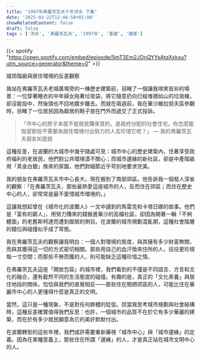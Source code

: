 ```yaml
---
title: "1997年弗羅茨瓦夫千年洪水 下集"
date: '2025-03-22T12:46:58+01:00'
showRelatedContent: false
draft: false
tags : ['洪水', '弗羅茨瓦夫', '1997年', '重建', '播客']
---
```

{{< spotify "https://open.spotify.com/embed/episode/5mT3Em2JOnQYYsAtqXxkxu?utm_source=generator&theme=0" >}}


城郊階級與居住環境的反差觀察

我站在弗羅茨瓦夫老城廣場旁的一棟歷史建築前，目睹了一個讓我啼笑皆非的場景：一位穿著睡衣的中年婦女拖著垃圾袋，將它隨意扔向已經堆積如山的垃圾桶，卻沒能投中，然後頭也不回地踱步離去。而就在兩週前，我在華沙維拉努夫區參觀時，目睹了一位居民因為鄰居的鞋子放在門外而遞交了正式投訴。

> 「市中心的房子本就不是居民賺來買的，是政府分配的社會住宅。你怎麼能指望那些不需要為居住環境付出努力的人去珍惜它呢？」
> — 我的弗羅茨瓦夫朋友如是說

這種反差，在波蘭的大城市中幾乎隨處可見：城市中心的歷史建築內，住著享受政府福利的老居民，他們對公共環境漠不關心；而城市邊緣的新社區，卻是中產階級用「真金白銀」換來的家園，他們對細節近乎苛刻地要求完美。

我的朋友在弗羅茨瓦夫市中心長大，現在搬到了南部郊區。他告訴我一個發人深省的觀察：「在弗羅茨瓦夫，那些最熱愛這座城市的人，反而住在郊區；而住在歷史中心的人，卻常常是最不愛惜城市環境的。」

這讓我想起曾在《城市化的波蘭人》一文中讀到的馬雷克和卡塔日娜的故事。他們是「富有的窮人」，用努力賺來的錢搬進華沙的高檔社區，卻因為開著一輛「不夠體面」的老舊斯柯達而遭到鄰居的側目。在波蘭的城市規劃混亂期，這種社會階層的錯位與碰撞似乎成了常態。

我在弗羅茨瓦夫的觀察讓我明白：一個人對環境的態度，與其擁有多少財富無關，而與其獲得這一切的方式密切相關。那些用自己的血汗換來住所的人，往往更珍視每一寸空間；而那些不勞而獲的人，則可能缺乏這種珍惜之情。

在弗羅茨瓦夫這座「開放包容」的城市裡，我們看到的不僅是不同語言、方言和文化的融合，還有截然不同的生活態度的碰撞。有趣的是，真正的「文化素養」與居住地段的關係，恰恰與我們的直覺相反——那些住在簡陋郊區的人，可能比住在華麗市中心的人更懂得什麼是真正的文明。

當然，這只是一種現象，不是對任何群體的貶低。但當我思考城市規劃與社會結構時，這種反差確實值得我們反思：也許，一個城市的品質不在於它有多少華麗的建築，而在於有多少居民願意為它的美好默默付出。

在波蘭轉型的這些年裡，我們或許需要重新審視「城市中心」與「城市邊緣」的定義。因為在某種意義上，那些住在所謂「邊緣」的人，才是真正站在城市文明中心的人。 
